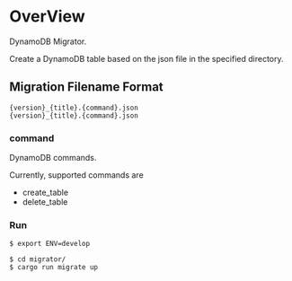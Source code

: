 # OverView
DynamoDB Migrator. 

Create a DynamoDB table based on the json file in the specified directory.

## Migration Filename Format

```shell
{version}_{title}.{command}.json
{version}_{title}.{command}.json
```

### command

DynamoDB commands.

Currently, supported commands are

- create_table
- delete_table

### Run

```shell
$ export ENV=develop

$ cd migrator/
$ cargo run migrate up
```
